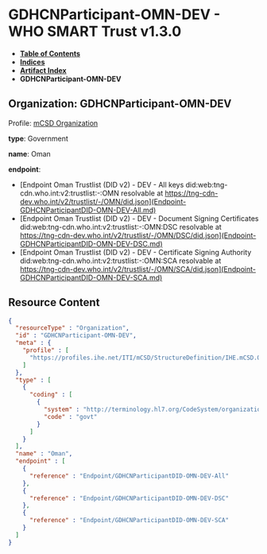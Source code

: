# GDHCNParticipant-OMN-DEV - WHO SMART Trust v1.3.0

* [**Table of Contents**](toc.md)
* [**Indices**](indices.md)
* [**Artifact Index**](artifacts.md)
* **GDHCNParticipant-OMN-DEV**

## Organization: GDHCNParticipant-OMN-DEV

Profile: [mCSD Organization](https://profiles.ihe.net/ITI/mCSD/4.0.0/StructureDefinition-IHE.mCSD.Organization.html)

**type**: Government

**name**: Oman

**endpoint**: 

* [Endpoint Oman Trustlist (DID v2) - DEV - All keys did:web:tng-cdn.who.int:v2:trustlist:-:OMN resolvable at https://tng-cdn-dev.who.int/v2/trustlist/-/OMN/did.json](Endpoint-GDHCNParticipantDID-OMN-DEV-All.md)
* [Endpoint Oman Trustlist (DID v2) - DEV - Document Signing Certificates did:web:tng-cdn.who.int:v2:trustlist:-:OMN:DSC resolvable at https://tng-cdn-dev.who.int/v2/trustlist/-/OMN/DSC/did.json](Endpoint-GDHCNParticipantDID-OMN-DEV-DSC.md)
* [Endpoint Oman Trustlist (DID v2) - DEV - Certificate Signing Authority did:web:tng-cdn.who.int:v2:trustlist:-:OMN:SCA resolvable at https://tng-cdn-dev.who.int/v2/trustlist/-/OMN/SCA/did.json](Endpoint-GDHCNParticipantDID-OMN-DEV-SCA.md)



## Resource Content

```json
{
  "resourceType" : "Organization",
  "id" : "GDHCNParticipant-OMN-DEV",
  "meta" : {
    "profile" : [
      "https://profiles.ihe.net/ITI/mCSD/StructureDefinition/IHE.mCSD.Organization"
    ]
  },
  "type" : [
    {
      "coding" : [
        {
          "system" : "http://terminology.hl7.org/CodeSystem/organization-type",
          "code" : "govt"
        }
      ]
    }
  ],
  "name" : "Oman",
  "endpoint" : [
    {
      "reference" : "Endpoint/GDHCNParticipantDID-OMN-DEV-All"
    },
    {
      "reference" : "Endpoint/GDHCNParticipantDID-OMN-DEV-DSC"
    },
    {
      "reference" : "Endpoint/GDHCNParticipantDID-OMN-DEV-SCA"
    }
  ]
}

```
